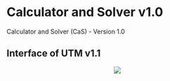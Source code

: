 # Calculator and Solver v1.0
Calculator and Solver (CaS) - Version 1.0

## Interface of UTM v1.1
<p align="center">
 <img src="https://cloud.githubusercontent.com/assets/26347107/24803586/220987a6-1bc5-11e7-8dbe-92bc3f724167.PNG" />
</p>
